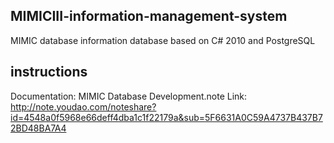 ## MIMICIII-information-management-system
MIMIC database information database based on C# 2010 and PostgreSQL

## instructions
Documentation: MIMIC Database Development.note
Link: http://note.youdao.com/noteshare?id=4548a0f5968e66deff4dba1c1f22179a&sub=5F6631A0C59A4737B437B72BD48BA7A4
